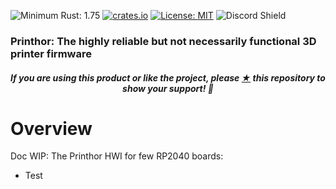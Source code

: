 ![Minimum Rust: 1.75](https://img.shields.io/badge/Minimum%20Rust%20Version-1.75-green.svg)
[![crates.io](https://img.shields.io/crates/v/prinThor.svg)](https://crates.io/crates/prinThor)
[![License: MIT](https://img.shields.io/badge/License-MIT-yellow.svg)](https://opensource.org/licenses/MIT)
![Discord Shield](https://discordapp.com/api/guilds/1169965662618259456/widget.png?style=shield)

<h3>Printhor: The highly reliable but not necessarily functional 3D printer firmware</h3>

<h5><p align="center"><i>If you are using this product or like the project, please <a href="https://github.com/cbruiz/printhor/stargazers">★</a> this repository to show your support! 🤩</i></p></h5>

# Overview

Doc WIP: The Printhor HWI for few RP2040 boards:
* Test

